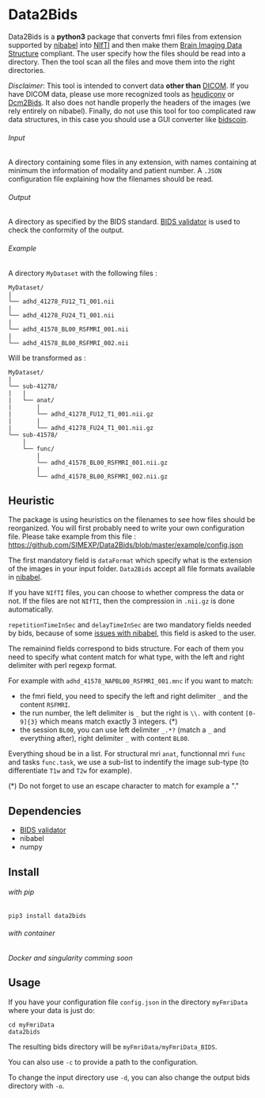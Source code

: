 # Data2Bids

Data2Bids is a **python3** package that converts fmri files from extension supported by [nibabel](http://nipy.org/nibabel/api.html) into [NIfTI](https://nifti.nimh.nih.gov/nifti-1/) and then make them [Brain Imaging Data Structure](http://bids.neuroimaging.io/) compliant.
The user specify how the files should be read into a directory. Then the tool scan all the files and move them into the right directories.

*Disclaimer*: This tool is intended to convert data **other than** [DICOM](https://www.dicomstandard.org/about/). If you have DICOM data, please use more recognized tools as [heudiconv](https://github.com/nipy/heudiconv) or [Dcm2Bids](https://github.com/cbedetti/Dcm2Bids).
It also does not handle properly the headers of the images (we rely entirely on nibabel).
Finally, do not use this tool for too complicated raw data structures, in this case you should use a GUI converter like [bidscoin](https://github.com/Donders-Institute/bidscoin).

###### Input

A directory containing some files in any extension, with names containing at minimum the information of modality and patient number.
A `.JSON` configuration file explaining how the filenames should be read.

###### Output

A directory as specified by the BIDS standard.
[BIDS validator](https://github.com/bids-standard/bids-validator) is used to check the conformity of the output.

###### Example

A directory `MyDataset` with the following files :
```
MyDataset/
|
└── adhd_41278_FU12_T1_001.nii
|
└── adhd_41278_FU24_T1_001.nii
|
└── adhd_41578_BL00_RSFMRI_001.nii
|
└── adhd_41578_BL00_RSFMRI_002.nii
```

Will be transformed as :

```
MyDataset/
|
└── sub-41278/
|   |
|   └── anat/
|       |
|       └── adhd_41278_FU12_T1_001.nii.gz
|       |
|       └── adhd_41278_FU24_T1_001.nii.gz
└── sub-41578/
    |
    └── func/
        |
        └── adhd_41578_BL00_RSFMRI_001.nii.gz
        |
        └── adhd_41578_BL00_RSFMRI_002.nii.gz
```
## Heuristic

The package is using heuristics on the filenames to see how files should be reorganized.
You will first probably need to write your own configuration file.
Please take example from this file : https://github.com/SIMEXP/Data2Bids/blob/master/example/config.json

The first mandatory field is `dataFormat` which specify what is the extension of the images in your input folder. `Data2Bids` accept all file formats available in [nibabel](http://nipy.org/nibabel/api.html).

If you have `NIfTI` files, you can choose to whether compress the data or not. 
If the files are not `NIfTI`, then the compression in `.nii.gz` is done automatically.

`repetitionTimeInSec` and `delayTimeInSec` are two mandatory fields needed by bids, because of some [issues with nibabel](https://github.com/nipy/nibabel/issues/712), this field is asked to the user.

The remainind fields correspond to bids structure. For each of them you need to specify what content match for what type, with the left and right delimiter with perl regexp format.

For example with `adhd_41578_NAPBL00_RSFMRI_001.mnc` if you want to match:
* the fmri field, you need to specify the left and right delimiter `_` and the content `RSFMRI`.
* the run number, the left delimiter is `_` but the right is `\\.` with content `[0-9]{3}` which means match exactly 3 integers. (\*)
* the session `BL00`, you can use left delimiter `_.*?` (match a `_` and everything after), right delimiter `_` with content `BL00`.

Everything shoud be in a list. For structural mri `anat`, functionnal mri `func` and tasks `func.task`, we use a sub-list to indentify the image sub-type (to differentiate `T1w` and `T2w` for example).

(\*) Do not forget to use an escape character to match for example a "."
## Dependencies

* [BIDS validator](https://github.com/bids-standard/bids-validator)
* nibabel
* numpy

## Install

###### with pip

`pip3 install data2bids`

###### with container

*Docker and singularity comming soon*

## Usage

If you have your configuration file `config.json` in the directory `myFmriData` where your data is just do:

```
cd myFmriData
data2bids
```

The resulting bids directory will be `myFmriData/myFmriData_BIDS`.

You can also use `-c` to provide a path to the configuration.

To change the input directory use `-d`, you can also change the output bids directory with `-o`.
